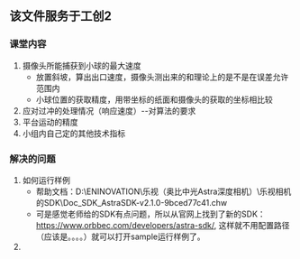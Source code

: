 ## 该文件服务于工创2
### 课堂内容
1. 摄像头所能捕获到小球的最大速度
   - 放置斜坡，算出出口速度，摄像头测出来的和理论上的是不是在误差允许范围内
   - 小球位置的获取精度，用带坐标的纸面和摄像头的获取的坐标相比较
2. 应对过冲的处理情况（响应速度）--对算法的要求
3. 平台运动的精度
4. 小组内自己定的其他技术指标
### 解决的问题
1. 如何运行样例
   - 帮助文档：D:\ENINOVATION\乐视（奥比中光Astra深度相机）\乐视相机的SDK\Doc_SDK_AstraSDK-v2.1.0-9bced77c41.chw
   - 可是感觉老师给的SDK有点问题，所以从官网上找到了新的SDK：https://www.orbbec.com/developers/astra-sdk/, 这样就不用配置路径（应该是。。。。）就可以打开sample运行样例了。
2. 
